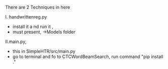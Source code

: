There are 2 Techniques in here 

I. handwrittenreg.py
- install it a nd run it , 
- must present, ->Models folder

II.main.py, 

- this in SimpleHTR/src/main.py
- go to terminal and fo to CTCWordBeamSearch, run command "pip install ."
